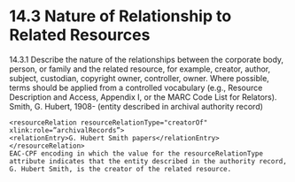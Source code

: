 # 14.3 Nature of Relationship to Related Resources

14.3.1 Describe the nature of the relationships between the corporate body, person, or family and the related resource, for example, creator, author, subject, custodian, copyright owner, controller, owner. Where possible, terms should be applied from a controlled vocabulary (e.g., Resource Description and Access, Appendix I, or the MARC Code List for Relators).
Smith, G. Hubert, 1908- (entity described in archival authority record)
```
<resourceRelation resourceRelationType="creatorOf" xlink:role=”archivalRecords”>
<relationEntry>G. Hubert Smith papers</relationEntry> </resourceRelation>
EAC-CPF encoding in which the value for the resourceRelationType attribute indicates that the entity described in the authority record, G. Hubert Smith, is the creator of the related resource.
```
